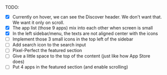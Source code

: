 TODO:
- [x] Currently on hover, we can see the Discover header. We don't want that. We want it only on scroll.
- [x] The app list (those 9 apps) mix into each other when screen is small
- [x] In the left sidebar/menu, the texts are not aligned center with the icons
- [ ] Implement those 3 small icons in the top left of the sidebar
- [ ] Add search icon to the search input
- [ ] Pixel-Perfect the featured section
- [ ] Give a little space to the top of the content (just like how App Store does)
- [ ] Put 4 apps in the featured section (and enable scrolling)